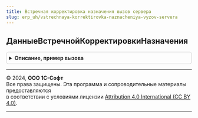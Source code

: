 ```yaml
---
title: Встречная корректировка назначения вызов сервера
slug: erp_uh/vstrechnaya-korrektirovka-naznacheniya-vyzov-servera
---
```



## ДанныеВстречнойКорректировкиНазначения
<details style="margin: 1em 0; padding: 0.5em; border: 1px solid #ccc; border-radius: 6px;">

<summary style="font-weight: bold; cursor: pointer;">Описание, пример вызова</summary>

```bsl

// Возвращает данные для встречной корректировки назначения
//
// Параметры:
//  Параметры - см. ВстречнаяКорректировкаНазначения.ДанныеВстречнойКорректировкиНазначения.Параметры
//  УникальныйИдентификатор - УникальныйИдентификатор - идентификатор формы для помещения отбора товаров в хранилище
//
// Возвращаемое значение:
//  см. ВстречнаяКорректировкаНазначения.ДанныеВстречнойКорректировкиНазначения
//
Функция ДанныеВстречнойКорректировкиНазначения(Параметры, УникальныйИдентификатор) Экспорт
```

Пример вызова
```bsl
Результат = ВстречнаяКорректировкаНазначенияВызовСервера.ДанныеВстречнойКорректировкиНазначения(Параметры, УникальныйИдентификатор) 
```
</details>

---

© 2024, **ООО 1С-Софт**  
Все права защищены. Эта программа и сопроводительные материалы предоставляются  
в соответствии с условиями лицензии [Attribution 4.0 International (CC BY 4.0)](https://creativecommons.org/licenses/by/4.0/legalcode).

---
